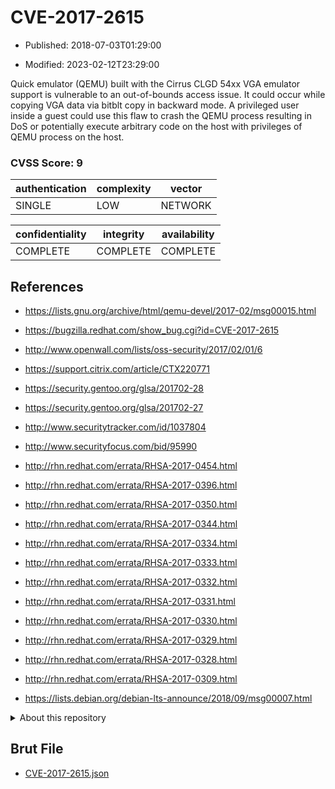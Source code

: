 # CVE-2017-2615

- Published: 2018-07-03T01:29:00

- Modified: 2023-02-12T23:29:00

Quick emulator (QEMU) built with the Cirrus CLGD 54xx VGA emulator support is vulnerable to an out-of-bounds access issue. It could occur while copying VGA data via bitblt copy in backward mode. A privileged user inside a guest could use this flaw to crash the QEMU process resulting in DoS or potentially execute arbitrary code on the host with privileges of QEMU process on the host.

### CVSS Score: **9**

| authentication | complexity | vector |
| --- | --- | --- |
| SINGLE | LOW | NETWORK |

| confidentiality | integrity | availability |
| --- | --- | --- |
| COMPLETE | COMPLETE | COMPLETE |

## References

* https://lists.gnu.org/archive/html/qemu-devel/2017-02/msg00015.html

* https://bugzilla.redhat.com/show_bug.cgi?id=CVE-2017-2615

* http://www.openwall.com/lists/oss-security/2017/02/01/6

* https://support.citrix.com/article/CTX220771

* https://security.gentoo.org/glsa/201702-28

* https://security.gentoo.org/glsa/201702-27

* http://www.securitytracker.com/id/1037804

* http://www.securityfocus.com/bid/95990

* http://rhn.redhat.com/errata/RHSA-2017-0454.html

* http://rhn.redhat.com/errata/RHSA-2017-0396.html

* http://rhn.redhat.com/errata/RHSA-2017-0350.html

* http://rhn.redhat.com/errata/RHSA-2017-0344.html

* http://rhn.redhat.com/errata/RHSA-2017-0334.html

* http://rhn.redhat.com/errata/RHSA-2017-0333.html

* http://rhn.redhat.com/errata/RHSA-2017-0332.html

* http://rhn.redhat.com/errata/RHSA-2017-0331.html

* http://rhn.redhat.com/errata/RHSA-2017-0330.html

* http://rhn.redhat.com/errata/RHSA-2017-0329.html

* http://rhn.redhat.com/errata/RHSA-2017-0328.html

* http://rhn.redhat.com/errata/RHSA-2017-0309.html

* https://lists.debian.org/debian-lts-announce/2018/09/msg00007.html

<details>
<summary>About this repository</summary> 

  This repository is part of the project [Live Hack CVE](https://github.com/Live-Hack-CVE). Main website can be found [www.live-hack.org](https://www.live-hack.org) 
  
  Made by [Sn0wAlice](https://github.com/Sn0wAlice) for the people that care about security and need to have a feed of the latest CVEs. Hope you enjoy it, don't forget to star the repo and follow me on [Twitter](https://twitter.com/Sn0wAlice) and [Github](https://github.com/Sn0wAlice). And that is my [personnal website](https://www.alice-snow.me/)

  - [Home Page](https://github.com/Live-Hack-CVE)
  - [Framework](https://github.com/Live-Hack-CVE/cve-framework)
  - [CVE database](https://github.com/Live-Hack-CVE/full_database)
  - [Changelog](https://github.com/Live-Hack-CVE/Changelog)
</details>

## Brut File

* [CVE-2017-2615.json](https://raw.githubusercontent.com/Live-Hack-CVE/full_database/main/cves/2017/CVE-2017-2615.json)

